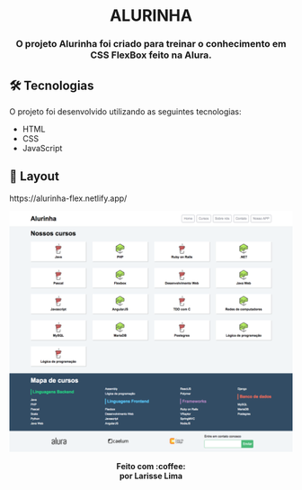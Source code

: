 <h1 align="center" >
    ALURINHA
</h1>

<h3 align="center">
    O projeto Alurinha foi criado para treinar o conhecimento em CSS FlexBox feito na Alura.
</h3>




## 🛠 Tecnologias

O projeto foi desenvolvido utilizando as seguintes tecnologias:


- HTML
- CSS
- JavaScript



## 🎨 Layout

<p> https://alurinha-flex.netlify.app/ </p>
<img src="./layouts/alurinha-layout-desktop.png">



<p align="center"><b>Feito com 	:coffee: <br> por Larisse Lima</b></p>




